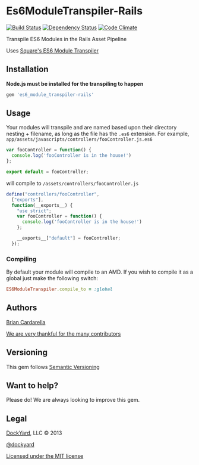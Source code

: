 # Es6ModuleTranspiler-Rails #

[![Build Status](https://secure.travis-ci.org/dockyard/es6_module_transpiler-rails.png?branch=master)](http://travis-ci.org/dockyard/es6_module_transpiler-rails)
[![Dependency Status](https://gemnasium.com/dockyard/es6_module_transpiler-rails.png?travis)](https://gemnasium.com/dockyard/es6_module_transpiler-rails)
[![Code Climate](https://codeclimate.com/github/dockyard/es6_module_transpiler-rails.png)](https://codeclimate.com/github/dockyard/es6_module_transpiler-rails)

Transpile ES6 Modules in the Rails Asset Pipeline

Uses [Square's ES6 Module Transpiler](https://github.com/square/es6-module-transpiler)

## Installation ##

**Node.js must be installed for the transpiling to happen**

```ruby
gem 'es6_module_transpiler-rails'
```

## Usage ##

Your modules will transpile and are named based upon their directory
nesting + filename, as long as the file has the `.es6` extension.
For example, `app/assets/javascripts/controllers/fooController.js.es6`

```js
var fooController = function() {
  console.log('fooController is in the house!')
};

export default = fooController;
```

will compile to `/assets/controllers/fooController.js`

```js
define("controllers/fooController", 
  ["exports"],
  function(__exports__) {
    "use strict";
    var fooController = function() {
      console.log('fooController is in the house!')
    };

    __exports__["default"] = fooController;
  });
```

### Compiling ###

By default your module will compile to an AMD. If you wish to compile it as a global just make the following switch:

```ruby
ES6ModuleTranspiler.compile_to = :global
```

## Authors ##

[Brian Cardarella](http://twitter.com/bcardarella)

[We are very thankful for the many contributors](https://github.com/dockyard/es6_module_transpiler-rails/graphs/contributors)

## Versioning ##

This gem follows [Semantic Versioning](http://semver.org)

## Want to help? ##

Please do! We are always looking to improve this gem.

## Legal ##

[DockYard](http://dockyard.com), LLC &copy; 2013

[@dockyard](http://twitter.com/dockyard)

[Licensed under the MIT license](http://www.opensource.org/licenses/mit-license.php)

